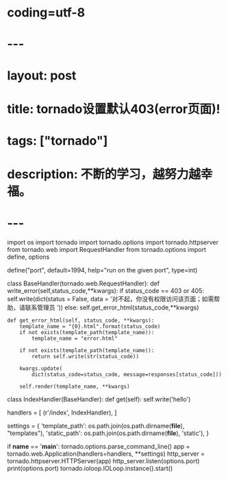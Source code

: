 # coding=utf-8
# ---
# layout: post
# title: tornado设置默认403(error页面)!
# tags: ["tornado"]
# description: 不断的学习，越努力越幸福。
# ---
import os
import tornado
import tornado.options
import tornado.httpserver
from tornado.web import RequestHandler
from tornado.options import define, options

define("port", default=1994, help="run on the given port", type=int)

class BaseHandler(tornado.web.RequestHandler):
    def write_error(self,status_code,**kwargs):
        if status_code == 403 or 405:
            self.write(dict(status = False,
                data = '对不起，你没有权限访问该页面；如需帮助，请联系管理员 '))
        else:
            self.get_error_html(status_code,**kwargs)

    def get_error_html(self, status_code, **kwargs):
        template_name = "{0}.html".format(status_code)
        if not exists(template_path(template_name)):
            template_name = "error.html"

        if not exists(template_path(template_name)):
            return self.write(str(status_code))

        kwargs.update(
            dict(status_code=status_code, message=responses[status_code]))

        self.render(template_name, **kwargs)

class IndexHandler(BaseHandler):
    def get(self):
        self.write('hello')

handlers = [ 
    (r'/index', IndexHandler),
    ]   

settings = { 
        'template_path': os.path.join(os.path.dirname(__file__), "templates"),
        'static_path': os.path.join(os.path.dirname(__file__), 'static'),
        }

if __name__ == '__main__':
        tornado.options.parse_command_line()
        app = tornado.web.Application(handlers=handlers, **settings)
        http_server = tornado.httpserver.HTTPServer(app)
        http_server.listen(options.port)
        print(options.port)
        tornado.ioloop.IOLoop.instance().start()